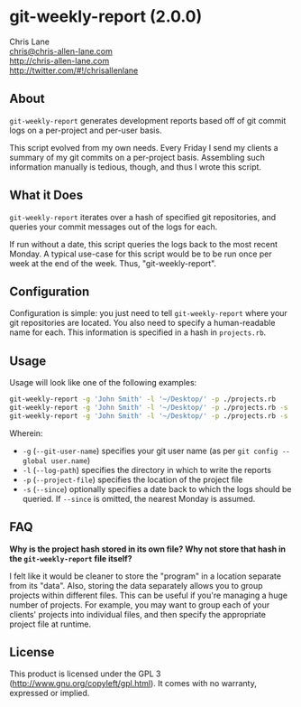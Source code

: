 git-weekly-report (2.0.0)
=========================
Chris Lane  
chris@chris-allen-lane.com  
http://chris-allen-lane.com  
http://twitter.com/#!/chrisallenlane


About
-----
`git-weekly-report` generates development reports based off of git 
commit logs on a per-project and per-user basis.

This script evolved from my own needs. Every Friday I send my 
clients a summary of my git commits on a per-project basis. 
Assembling such information manually is tedious, though, and thus I 
wrote this script.


What it Does
------------
`git-weekly-report` iterates over a hash of specified git repositories, 
and queries your commit messages out of the logs for each. 

If run without a date, this script queries the logs back to the most 
recent Monday. A typical use-case for this script would be to be 
run once per week at the end of the week. Thus, "git-weekly-report".


Configuration
-------------
Configuration is simple: you just need to tell `git-weekly-report` 
where your git repositories are located. You also need to specify a 
human-readable name for each. This information is specified in a 
hash in `projects.rb`.


Usage
-----
Usage will look like one of the following examples:

```bash
git-weekly-report -g 'John Smith' -l '~/Desktop/' -p ./projects.rb
git-weekly-report -g 'John Smith' -l '~/Desktop/' -p ./projects.rb -s 'monday'
git-weekly-report -g 'John Smith' -l '~/Desktop/' -p ./projects.rb -s '09 Jun 2012'
```

Wherein:
- `-g` (`--git-user-name`) specifies your git user name (as per `git config --global user.name`)
- `-l` (`--log-path`) specifies the directory in which to write the reports
- `-p` (`--project-file`) specifies the location of the project file
- `-s` (`--since`) optionally specifies a date back to which the logs should
be queried. If `--since` is omitted, the nearest Monday is assumed.


FAQ
---
**Why is the project hash stored in its own file? Why not store that 
hash in the `git-weekly-report` file itself?**

I felt like it would be cleaner to store the "program" in a location 
separate from its "data". Also, storing the data separately allows 
you to group projects within different files. This can be useful if 
you're managing a huge number of projects. For example, you may 
want to group each of your clients' projects into individual files, 
and then specify the appropriate project file at runtime.


License
-------
This product is licensed under the GPL 3 (http://www.gnu.org/copyleft/gpl.html).
It comes with no warranty, expressed or implied.
